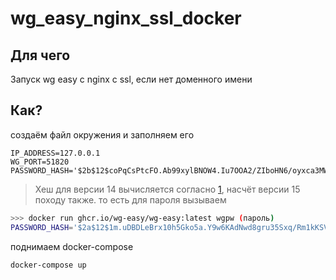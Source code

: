# wg_easy_nginx_ssl_docker

## Для чего

Запуск wg easy с nginx с ssl, если нет доменного имени

## Как?

создаём файл окружения и заполняем его

```.env
IP_ADDRESS=127.0.0.1
WG_PORT=51820
PASSWORD_HASH='$2b$12$coPqCsPtcFO.Ab99xylBNOW4.Iu7OOA2/ZIboHN6/oyxca3MWo7fW'
```

> Хеш для версии 14 вычисляется согласно [1](https://github.com/wg-easy/wg-easy/blob/v14/How_to_generate_an_bcrypt_hash.md), насчёт версии 15 походу также.
> то есть для пароля вызываем

```bash
>>> docker run ghcr.io/wg-easy/wg-easy:latest wgpw (пароль)
PASSWORD_HASH='$2a$12$1m.uDBDLeBrx10h5Gko5a.Y9w6KAdNwd8gru35Sxq/Rm1kKSVpY5.'
```

поднимаем docker-compose

```bash
docker-compose up 
```

